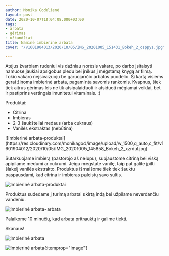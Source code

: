```yaml
---
author: Monika Godelienė
layout: post
date: 2020-10-07T18:04:08.000+03:00
tags:
- arbata
- gėrimas
- užkandžiai
title: Naminė imbierinė arbata
cover: "/v1601904013/2020/10/05/IMG_20201005_151431_Bokeh_2_osppys.jpg"

---
```

Atėjus žvarbiam rudeniui vis dažniau norėsis vakare, po darbo įsitaisyti namuose jaukiai apsigobus pledu bei įnikus į mėgstamą knygą ar filmą. Tokio vakaro neįsivaizuoju be garuojančio arbatos puodelio. Šį kartą visiems gerai žinoma imbierinė arbata, pagaminta savomis rankomis. Kvapnus, šiek tiek aitrus gėrimas leis ne tik atsipalaiduoti ir atsiduoti mėgiamai veiklai, bet ir pastiprins vertingais imunitetui vitaminais. :)

Produktai:

* <span itemprop="recipeIngredient">Citrina</span>
* <span itemprop="recipeIngredient">Imbieras</span>
* <span itemprop="recipeIngredient">2-3 šaukšteliai medaus (arba cukraus)</span>
* <span itemprop="recipeIngredient">Vanilės ekstraktas (nebūtina)</span>

<div itemprop="recipeInstructions" markdown="1">
![Imbierinė arbata-produktai](https://res.cloudinary.com/monikagod/image/upload/w_1500,q_auto,c_fit/v1601904012/2020/10/05/IMG_20201005_145858_Bokeh_2_xzrdul.jpg)  

Sutarkuojame imbierą (pastorojo aš nelupu), supjaustome citriną bei viską apipilame medumi ar cukrumi. Jeigu mėgstate vanilę, taip pat galite įpilti šlakelį vanilės ekstrakto. Produktus išmaišome šiek tiek šauktu paspausdami, kad citrina ir imbieras paleistų savo sultis.

![Imbierinė arbata-produktai](https://res.cloudinary.com/monikagod/image/upload/w_1500,q_auto,c_fit/v1601904012/2020/10/05/IMG_20201005_150249_Bokeh_2_teqr2d.jpg)

Produktus sudedame į turimą arbatai skirtą indą bei užpilame neverdančiu vandeniu.

![Imbierinė arbata- arbata](https://res.cloudinary.com/monikagod/image/upload/w_1500,q_auto,c_fit/v1601904012/2020/10/05/IMG_20201005_150657_Bokeh_2_omxlrb.jpg) 
 
Palaikome 10 minučių, kad arbata pritrauktų ir galime tiekti.
</div>

Skanaus!

![Imbierinė arbata](https://res.cloudinary.com/monikagod/image/upload/w_1500,q_auto,c_fit/v1601904013/2020/10/05/IMG_20201005_151231_Bokeh_2_rmxnea.jpg)  


![Imbierinė arbata](https://res.cloudinary.com/monikagod/image/upload/w_1500,q_auto,c_fit/v1601904013/2020/10/05/IMG_20201005_151431_Bokeh_2_osppys.jpg){:itemprop="image"}